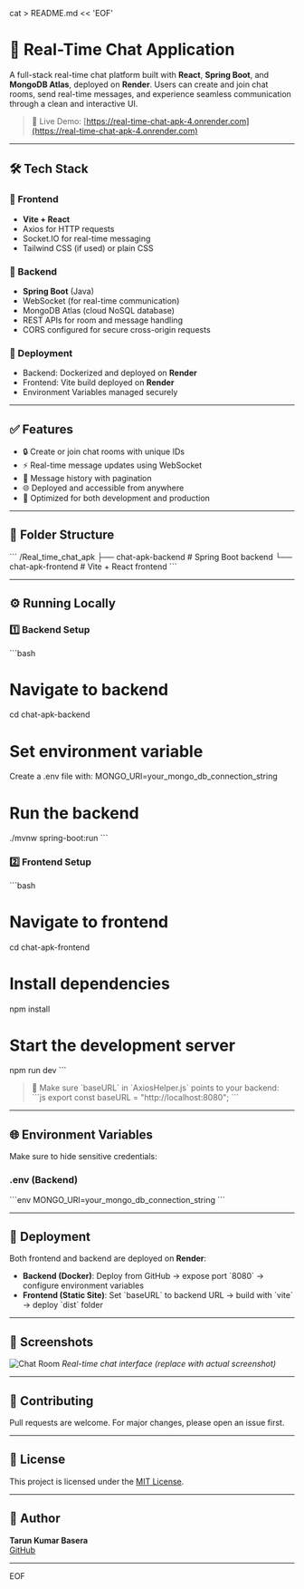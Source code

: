 cat > README.md << 'EOF'
# 💬 Real-Time Chat Application

A full-stack real-time chat platform built with **React**, **Spring Boot**, and **MongoDB Atlas**, deployed on **Render**. Users can create and join chat rooms, send real-time messages, and experience seamless communication through a clean and interactive UI.

> 🚀 Live Demo: [https://real-time-chat-apk-4.onrender.com](https://real-time-chat-apk-4.onrender.com)

---

## 🛠️ Tech Stack

### 🔹 Frontend
- **Vite + React**
- Axios for HTTP requests
- Socket.IO for real-time messaging
- Tailwind CSS (if used) or plain CSS

### 🔹 Backend
- **Spring Boot** (Java)
- WebSocket (for real-time communication)
- MongoDB Atlas (cloud NoSQL database)
- REST APIs for room and message handling
- CORS configured for secure cross-origin requests

### 🔹 Deployment
- Backend: Dockerized and deployed on **Render**
- Frontend: Vite build deployed on **Render**
- Environment Variables managed securely

---

## ✅ Features

- 🔒 Create or join chat rooms with unique IDs
- ⚡ Real-time message updates using WebSocket
- 📜 Message history with pagination
- 🌐 Deployed and accessible from anywhere
- 🎯 Optimized for both development and production

---

## 🧩 Folder Structure

\`\`\`
/Real_time_chat_apk
  ├── chat-apk-backend       # Spring Boot backend
  └── chat-apk-frontend      # Vite + React frontend
\`\`\`

---

## ⚙️ Running Locally

### 1️⃣ Backend Setup

\`\`\`bash
# Navigate to backend
cd chat-apk-backend

# Set environment variable
Create a .env file with:
MONGO_URI=your_mongo_db_connection_string

# Run the backend
./mvnw spring-boot:run
\`\`\`

### 2️⃣ Frontend Setup

\`\`\`bash
# Navigate to frontend
cd chat-apk-frontend

# Install dependencies
npm install

# Start the development server
npm run dev
\`\`\`

> 📝 Make sure \`baseURL\` in \`AxiosHelper.js\` points to your backend:
> \`\`\`js
> export const baseURL = "http://localhost:8080";
> \`\`\`

---

## 🌐 Environment Variables

Make sure to hide sensitive credentials:

### .env (Backend)
\`\`\`env
MONGO_URI=your_mongo_db_connection_string
\`\`\`

---

## 🚀 Deployment

Both frontend and backend are deployed on **Render**:

- **Backend (Docker)**: Deploy from GitHub → expose port \`8080\` → configure environment variables
- **Frontend (Static Site)**: Set \`baseURL\` to backend URL → build with \`vite\` → deploy \`dist\` folder

---

## 📸 Screenshots

![Chat Room](https://via.placeholder.com/800x400?text=Chat+UI+Screenshot)
*Real-time chat interface (replace with actual screenshot)*

---

## 🤝 Contributing

Pull requests are welcome. For major changes, please open an issue first.

---

## 📄 License

This project is licensed under the [MIT License](LICENSE).

---

## 👤 Author

**Tarun Kumar Basera**  
[GitHub](https://github.com/enlighttarunkumar)

---
EOF
